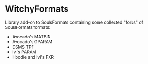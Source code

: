 ﻿# WitchyFormats

Library add-on to SoulsFormats containing some collected "forks" of SoulsFormats formats:

* Avocado's MATBIN
* Avocado's GPARAM
* DSMS TPF
* ivi's PARAM
* Hoodie and ivi's FXR